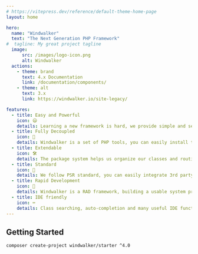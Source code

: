 ```yaml
---
# https://vitepress.dev/reference/default-theme-home-page
layout: home

hero:
  name: "Windwalker"
  text: "The Next Generation PHP Framework"
#  tagline: My great project tagline
  image:
      src: /images/logo-icon.png
      alt: Windwalker
  actions:
    - theme: brand
      text: 4.x Documentation
      link: /documentation/components/
    - theme: alt
      text: 3.x
      link: https://windwalker.io/site-legacy/

features:
  - title: Easy and Powerful
    icon: 😃
    details: Learning a new framework is hard, we provide simple and semantic interface to help developers understand this framework.
  - title: Fully Decoupled
    icon: 🧩
    details: Windwalker is a set of PHP tools, you can easily install them by composer without too many dependencies.
  - title: Extendable
    icon: 🛠️
    details: The package system helps us organize our classes and routing to build large enterprise level applications.
  - title: Standard
    icon: 📐
    details: We follow PSR standard, you can easily integrate 3rd party middlewares or caching library into Windwalker.
  - title: Rapid Development
    icon: 🧙
    details: Windwalker is a RAD framework, building a usable system prototype with powerful UI is very fast.
  - title: IDE friendly
    icon: ⌨️
    details: Class searching, auto-completion and many useful IDE functions are working well with IoC.
---
```


<script setup>
import { VPButton } from 'vitepress/theme';
</script>

## Getting Started

```shell
composer create-project windwalker/starter ^4.0
```

<VPButton href="/documentation/components/" text="Documentation"></VPButton>
